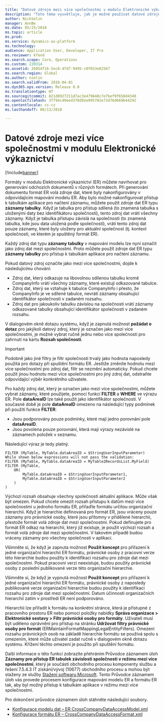 ```yaml
---
title: "Datové zdroje mezi více společnostmi v modulu Elektronické výkaznictví"
description: "Toto téma vysvětluje, jak je možné používat datové zdroje mezi více společnostmi v modulu Elektronické výkaznictví (ER)."
author: NickSelin
manager: AnnBe
ms.date: 05/25/2018
ms.topic: article
ms.prod: 
ms.service: dynamics-ax-platform
ms.technology: 
audience: Application User, Developer, IT Pro
ms.reviewer: kfend
ms.search.scope: Core, Operations
ms.custom: 220314
ms.assetid: 2685df16-5ec8-4fd7-9495-c0f653e82567
ms.search.region: Global
ms.author: nselin
ms.search.validFrom: 2018-04-01
ms.dyn365.ops.version: Release 8.0
ms.translationtype: HT
ms.sourcegitcommit: 821d8927211d7ac3e479848c7e7bef9f650d4340
ms.openlocfilehash: 3ff94c49eed378d92e995782e73d76d669b44292
ms.contentlocale: cs-cz
ms.lasthandoff: 08/13/2018

---
```


# <a name="cross-company-data-sources-in-electronic-reporting-er"></a>Datové zdroje mezi více společnostmi v modulu Elektronické výkaznictví

[!include[banner](../includes/banner.md)]

Formáty v modulu Elektronické výkaznictví (ER) můžete navrhovat pro generování odchozích dokumentů v různých formátech. Při generování dokumentu formát ER volá zdroje dat, které byly nakonfigurovány v odpovídajícím mapování modelu ER. Aby bylo možné nakonfigurovat přístup k tabulkám aplikace pro načtení záznamu, můžete použít zdroje dat ER typu **záznamy tabulky**. Když je tabulka pro přístup sdílená (to znamená tabulka s uloženými daty bez identifikátoru společnosti), tento zdroj dat vrátí všechny záznamy. Když je tabulka přístupu závislá na společnosti (to znamená tabulka, kde jsou data uložená podle společností), vrátí tento zdroj dat pouze záznamy, které byly uloženy pro aktuální společnost (tj. kontext společnosti, ve kterém je spuštěný formát ER).

Každý zdroj dat typu **záznamy tabulky** v mapování modelu lze nyní označit jako zdroj dat mezi společnostmi. Proto můžete použít zdroje dat ER typu **záznamy tabulky** pro přístup k tabulkám aplikace pro načtení záznamu.

Pokud datový zdroj označíte jako mezi více společnostmi, dojde k následujícímu chování:

- Zdroj dat, který odkazuje na libovolnou sdílenou tabulku kromě CompanyInfo vrátí všechny záznamy, které existují odkazované tabulce. 
- Zdroj dat, který se vztahuje k tabulce CompanyInfo i přesto, že CompanyInfo je ve sdílené tabulce, nevrátí záznamy obsahující identifikátor společnosti v zadaném rozsahu.
- Zdroj dat pro jakoukoliv tabulku závislou na společnosti vrátí záznamy odkazované tabulky obsahující identifikátor společnosti v zadaném rozsahu.

V dialogovém okně dotazu systému, když je zapnutá možnost **požádat o dotaz** pro jakýkoli datový zdroj, který je označen jako mezi více společnostmi, je možné vybrat ručně jednu nebo více společností pro zahrnutí na kartu **Rozsah společnosti**.

> [!IMPORTANT]
> Podobně jako jiné filtry je filtr společnosti trvalý jako hodnota naposledy použitá pro dotazy při spuštění formátu ER. Jestliže změníte hodnotu mezi více společnostmi pro zdroj dat, filtr se nezmění automaticky. Pokud chcete použít jinou hodnotu mezi více společnostmi pro jiný zdroj dat, odstraňte odpovídající výběr konkrétního uživatele.

Pro každý zdroj dat, který je označen jako mezi více společnostmi, můžete vybrat záznamy, které použijete, pomocí funkcí **FILTER** a **WHERE** ve výrazu ER. Pole **dataAreaID** lze také použít jako identifikátor společnosti. V současné době je pole **dataAreaID** omezeno na následující typy podmínek při použití funkce **FILTER**:

- Jsou podporovány pouze podmínky, které mají jedno porovnání pole **dataAreaID**.
- Jsou povolena pouze porovnání, která mají výrazy nezávislé na záznamech položek v seznamu.

Následující výraz je tedy platný.

```
FILTER (MyTable, MyTable.dataAreaID = $StringUserInputParameter)
While shown below expressions will not pass the validation:
FILTER (MyTable, MyTable.dataAreaID = MyTable2RecordsList.MyField)
FILTER (MyTable, 
    OR(
        MyTable.dataAreaID = $StringUserInputParameter1,
        MyTable.dataAreaID = $StringUserInputParameter2
    )
)
```

Výchozí rozsah obsahuje všechny společnosti aktuální aplikace. Může však být omezen. Pokud chcete omezit rozsah přístupu k datům mezi více společnostmi u jednoho formátu ER, přiřaďte formátu určitou organizační hierarchii. Když je hierarchie definovaná pro formát ER, jsou vráceny pouze záznamy pro právnické osoby, které jsou přítomny v přidělené hierarchii, přestože formát volá zdroje dat mezi společnostmi. Pokud definujete pro formát ER odkaz na hierarchii, který již existuje, je použit výchozí rozsah a formát volá zdroje dat mezi společnostmi. V takovém případě budou vráceny záznamy pro všechny společnosti v aplikaci.

Všimněte si, že když je zapnuta možnost **Použít koncept** pro přiřazení k jedné organizační hierarchii ER formátu, právnické osoby z pracovní verze této hierarchie budou použity k identifikaci rozsahu pro zdroje dat mezi společnostmi. Pokud pracovní verzi neexistuje, budou použity právnické osoby z poslední publikované verze této organizační hierarchie.

Všimněte si, že když je vypnutá možnost **Použít koncept** pro přiřazení k jedné organizační hierarchii ER formátu, právnické osoby z naposledy publikované verze organizační hierarchie budou použity k identifikaci rozsahu pro zdroje dat mezi společnostmi. Datum účinnosti organizačních hierarchií zatím v prostředí ER není podporováno.

Hierarchii lze přiřadit k formátu na konkrétní stránce, která je přístupné z pracovního prostoru ER nebo pomocí položky nabídky **Správa organizace \> Elektronické sestavy \> Filtr právnické osoby pro formáty**. Uživateli musí být uděleno oprávnění pro přístup na stránku **Udržovat filtry právnické osoby pro formát** (ERMaintainFormatMappingLegalEntityFilters). Omezení rozsahu právnických osob na základě hierarchie formátu se používá spolu s omezením, které může uživatel zadat ručně v dialogovém okně dotazu systému. Křížení těchto omezení je použito při spuštění formátu.

Další informace o této funkci zobrazíte přehráním Průvodce záznamem úloh **Záznamy pro přístup ER tabulek závislosti společnosti v režimu mezi více společnostmi**, který je součástí obchodního procesu komponenty službu a řešení 7.5.4.3 IT získání/vývoj (10677) obchodního procesu a mohou být staženy ze služby [Stažení softwaru Microsoft](https://go.microsoft.com/fwlink/?linkid=874684). Tento Průvodce záznamem úloh vás provede procesem konfigurace mapování modelu ER a formátu ER tak, aby byl možný přístup k tabulkám aplikace v režimu mezi více společnostmi.

Pro dokončení průvodce záznamem úloh stáhněte následující soubory.

- [Konfigurace modelu dat – ER CrossCompanyDataAccessModel.xml](https://go.microsoft.com/fwlink/?linkid=874111)
- [Konfigurace formátu ER – CrossCompanyDataAccessFormat.xml](https://go.microsoft.com/fwlink/?linkid=874111)

